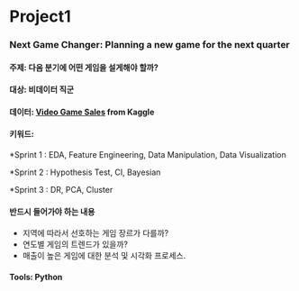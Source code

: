 # Project1 

### Next Game Changer: Planning a new game for the next quarter 

#### 주제: 다음 분기에 어떤 게임을 설게해야 할까?

#### 대상: 비데이터 직군 

#### 데이터: [Video Game Sales](https://www.kaggle.com/gregorut/videogamesales) from Kaggle

#### 키워드: 
*Sprint 1 : EDA, Feature Engineering, Data Manipulation, Data Visualization

*Sprint 2 : Hypothesis Test, CI, Bayesian

*Sprint 3 : DR, PCA, Cluster

#### 반드시 들어가야 하는 내용
- 지역에 따라서 선호하는 게임 장르가 다를까?
- 연도별 게임의 트렌드가 있을까?
- 매출이 높은 게임에 대한 분석 및 시각화 프로세스. 

#### Tools: Python
